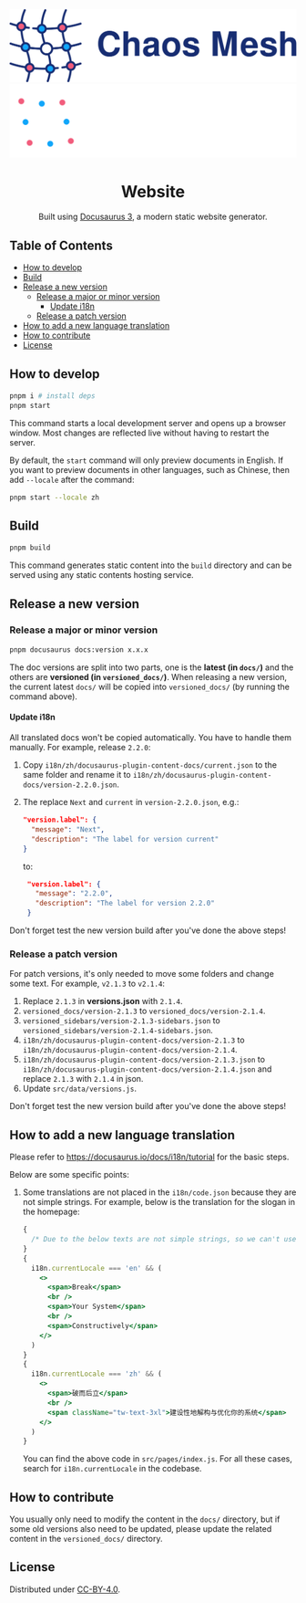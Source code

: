 <!-- markdownlint-disable-file MD033 -->
<!-- markdownlint-disable-file MD041 -->

<p align="center">
  <img src="logo.svg#gh-light-mode-only" width="512" alt="Chaos Mesh Logo" />
  <img src="logo-white.svg#gh-dark-mode-only" width="512" alt="Chaos Mesh Logo" />
</p>
<h1 align="center">Website</h1>
<p align="center">
  Built using <a href="https://docusaurus.io/" target="_blank">Docusaurus 3</a>, a modern static website generator.
</p>

## Table of Contents

- [How to develop](#how-to-develop)
- [Build](#build)
- [Release a new version](#release-a-new-version)
  - [Release a major or minor version](#release-a-major-or-minor-version)
    - [Update i18n](#update-i18n)
  - [Release a patch version](#release-a-patch-version)
- [How to add a new language translation](#how-to-add-a-new-language-translation)
- [How to contribute](#how-to-contribute)
- [License](#license)

## How to develop

```sh
pnpm i # install deps
pnpm start
```

This command starts a local development server and opens up a browser window. Most changes are reflected live without having to restart the server.

By default, the `start` command will only preview documents in English. If you want to preview documents in other languages, such as Chinese, then add `--locale` after the command:

```sh
pnpm start --locale zh
```

## Build

```sh
pnpm build
```

This command generates static content into the `build` directory and can be served using any static contents hosting service.

## Release a new version

### Release a major or minor version

```sh
pnpm docusaurus docs:version x.x.x
```

The doc versions are split into two parts, one is the **latest (in `docs/`)** and the others are **versioned (in `versioned_docs/`)**. When releasing a new version, the current latest `docs/` will be copied into `versioned_docs/` (by running the command above).

#### Update i18n

All translated docs won't be copied automatically. You have to handle them manually. For example, release `2.2.0`:

1. Copy `i18n/zh/docusaurus-plugin-content-docs/current.json` to the same folder and rename it to `i18n/zh/docusaurus-plugin-content-docs/version-2.2.0.json`.
2. The replace `Next` and `current` in `version-2.2.0.json`, e.g.:

   ```json
   "version.label": {
     "message": "Next",
     "description": "The label for version current"
   }
   ```

   to:

   ```json
    "version.label": {
      "message": "2.2.0",
      "description": "The label for version 2.2.0"
    }
   ```

Don't forget test the new version build after you've done the above steps!

### Release a patch version

For patch versions, it's only needed to move some folders and change some text. For example, `v2.1.3` to `v2.1.4`:

1. Replace `2.1.3` in **versions.json** with `2.1.4`.
2. `versioned_docs/version-2.1.3` to `versioned_docs/version-2.1.4`.
3. `versioned_sidebars/version-2.1.3-sidebars.json` to `versioned_sidebars/version-2.1.4-sidebars.json`.
4. `i18n/zh/docusaurus-plugin-content-docs/version-2.1.3` to `i18n/zh/docusaurus-plugin-content-docs/version-2.1.4`.
5. `i18n/zh/docusaurus-plugin-content-docs/version-2.1.3.json` to `i18n/zh/docusaurus-plugin-content-docs/version-2.1.4.json` and replace `2.1.3` with `2.1.4` in json.
6. Update `src/data/versions.js`.

Don't forget test the new version build after you've done the above steps!

## How to add a new language translation

Please refer to <https://docusaurus.io/docs/i18n/tutorial> for the basic steps.

Below are some specific points:

1. Some translations are not placed in the `i18n/code.json` because they are not simple strings. For example, below is the translation for the slogan in the homepage:

   ```jsx
   {
     /* Due to the below texts are not simple strings, so we can't use <Translate /> here. */
   }
   {
     i18n.currentLocale === 'en' && (
       <>
         <span>Break</span>
         <br />
         <span>Your System</span>
         <br />
         <span>Constructively</span>
       </>
     )
   }
   {
     i18n.currentLocale === 'zh' && (
       <>
         <span>破而后立</span>
         <br />
         <span className="tw-text-3xl">建设性地解构与优化你的系统</span>
       </>
     )
   }
   ```

   You can find the above code in `src/pages/index.js`. For all these cases, search for `i18n.currentLocale` in the codebase.

## How to contribute

You usually only need to modify the content in the `docs/` directory, but if some old versions also need to be updated, please update the related content in the `versioned_docs/` directory.

## License

Distributed under [CC-BY-4.0](https://creativecommons.org/licenses/by/4.0/).
